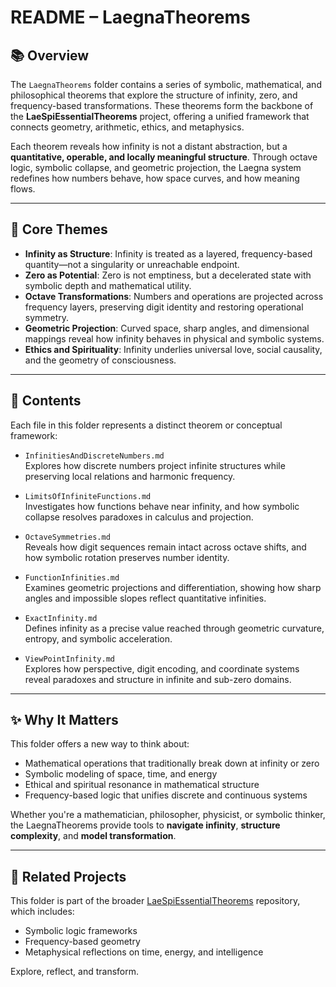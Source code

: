 # README – LaegnaTheorems

## 📚 Overview

The `LaegnaTheorems` folder contains a series of symbolic, mathematical, and philosophical theorems that explore the structure of infinity, zero, and frequency-based transformations. These theorems form the backbone of the **LaeSpiEssentialTheorems** project, offering a unified framework that connects geometry, arithmetic, ethics, and metaphysics.

Each theorem reveals how infinity is not a distant abstraction, but a **quantitative, operable, and locally meaningful structure**. Through octave logic, symbolic collapse, and geometric projection, the Laegna system redefines how numbers behave, how space curves, and how meaning flows.

---

## 🧠 Core Themes

- **Infinity as Structure**: Infinity is treated as a layered, frequency-based quantity—not a singularity or unreachable endpoint.
- **Zero as Potential**: Zero is not emptiness, but a decelerated state with symbolic depth and mathematical utility.
- **Octave Transformations**: Numbers and operations are projected across frequency layers, preserving digit identity and restoring operational symmetry.
- **Geometric Projection**: Curved space, sharp angles, and dimensional mappings reveal how infinity behaves in physical and symbolic systems.
- **Ethics and Spirituality**: Infinity underlies universal love, social causality, and the geometry of consciousness.

---

## 📁 Contents

Each file in this folder represents a distinct theorem or conceptual framework:

- `InfinitiesAndDiscreteNumbers.md`  
  Explores how discrete numbers project infinite structures while preserving local relations and harmonic frequency.

- `LimitsOfInfiniteFunctions.md`  
  Investigates how functions behave near infinity, and how symbolic collapse resolves paradoxes in calculus and projection.

- `OctaveSymmetries.md`  
  Reveals how digit sequences remain intact across octave shifts, and how symbolic rotation preserves number identity.

- `FunctionInfinities.md`  
  Examines geometric projections and differentiation, showing how sharp angles and impossible slopes reflect quantitative infinities.

- `ExactInfinity.md`  
  Defines infinity as a precise value reached through geometric curvature, entropy, and symbolic acceleration.

- `ViewPointInfinity.md`  
  Explores how perspective, digit encoding, and coordinate systems reveal paradoxes and structure in infinite and sub-zero domains.

---

## ✨ Why It Matters

This folder offers a new way to think about:
- Mathematical operations that traditionally break down at infinity or zero
- Symbolic modeling of space, time, and energy
- Ethical and spiritual resonance in mathematical structure
- Frequency-based logic that unifies discrete and continuous systems

Whether you're a mathematician, philosopher, physicist, or symbolic thinker, the LaegnaTheorems provide tools to **navigate infinity**, **structure complexity**, and **model transformation**.

---

## 🔗 Related Projects

This folder is part of the broader [LaeSpiEssentialTheorems](https://github.com/tambetvali/LaeSpiEssentialTheorems) repository, which includes:

- Symbolic logic frameworks
- Frequency-based geometry
- Metaphysical reflections on time, energy, and intelligence

Explore, reflect, and transform.

